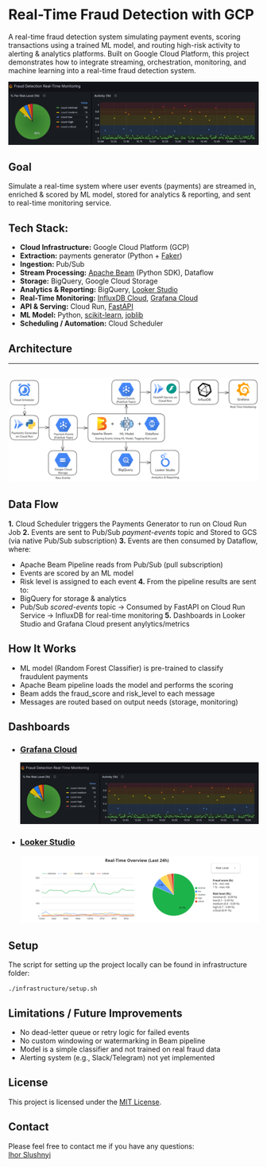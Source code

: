 # Real-Time Fraud Detection with GCP

A real-time fraud detection system simulating payment events, scoring transactions using a trained ML model, and routing high-risk activity to alerting & analytics platforms. Built on Google Cloud Platform, this project demonstrates how to integrate streaming, orchestration, monitoring, and machine learning into a real-time fraud detection system.

![Grafana Demo](/dashboards/images/animation_grafana.gif)

## Goal

Simulate a real-time system where user events (payments) are streamed in, enriched & scored by ML model, stored for analytics & reporting, and sent to real-time monitoring service.

## Tech Stack:

- **Cloud Infrastructure:** Google Cloud Platform (GCP)
- **Extraction:** payments generator (Python + [Faker](https://faker.readthedocs.io/en/master/))
- **Ingestion:** Pub/Sub
- **Stream Processing:** [Apache Beam](https://beam.apache.org/) (Python SDK), Dataflow
- **Storage:** BigQuery, Google Cloud Storage
- **Analytics & Reporting:** BigQuery, [Looker Studio](https://lookerstudio.google.com/u/0/navigation/reporting)
- **Real-Time Monitoring:** [InfluxDB Cloud](https://www.influxdata.com/products/influxdb-cloud/serverless/), [Grafana Cloud](https://grafana.com/products/cloud/)
- **API & Serving:** Cloud Run, [FastAPI](https://fastapi.tiangolo.com/)
- **ML Model:** Python, [scikit-learn](https://scikit-learn.org/), [joblib](https://joblib.readthedocs.io/en/stable/)
- **Scheduling / Automation:** Cloud Scheduler

## Architecture

---

## ![Architecture diagram - Real-Time Fraud Detection](/diagrams/architecture.png)

## Data Flow

**1.** Cloud Scheduler triggers the Payments Generator to run on Cloud Run Job
**2.** Events are sent to Pub/Sub _payment-events_ topic and Stored to GCS (via native Pub/Sub subscription)
**3.** Events are then consumed by Dataflow, where:

- Apache Beam Pipeline reads from Pub/Sub (pull subscription)
- Events are scored by an ML model
- Risk level is assigned to each event
  **4.** From the pipeline results are sent to:
- BigQuery for storage & analytics
- Pub/Sub _scored-events_ topic → Consumed by FastAPI on Cloud Run Service → InfluxDB for real-time monitoring
  **5.** Dashboards in Looker Studio and Grafana Cloud present anylytics/metrics

## How It Works

- ML model (Random Forest Classifier) is pre-trained to classify fraudulent payments
- Apache Beam pipeline loads the model and performs the scoring
- Beam adds the fraud_score and risk_level to each message
- Messages are routed based on output needs (storage, monitoring)

## Dashboards

- ### [Grafana Cloud](https://ihorslushnyi.grafana.net/public-dashboards/c58a9a27503147cda341f799c3a84ad6)
  [![Grafana Cloud](/dashboards/images/grafana-preview.png)](https://ihorslushnyi.grafana.net/public-dashboards/c58a9a27503147cda341f799c3a84ad6)
- ### [Looker Studio](https://lookerstudio.google.com/embed/reporting/a3a86a23-b364-4f25-8ff8-aef881fb0ad6/page/DlyQF)
  [![Looker Studio](/dashboards/images/looker-studio-preview.png)](https://lookerstudio.google.com/embed/reporting/a3a86a23-b364-4f25-8ff8-aef881fb0ad6/page/DlyQF)

## Setup

The script for setting up the project locally can be found in infrastructure folder:

```
./infrastructure/setup.sh
```

## Limitations / Future Improvements

- No dead-letter queue or retry logic for failed events
- No custom windowing or watermarking in Beam pipeline
- Model is a simple classifier and not trained on real fraud data
- Alerting system (e.g., Slack/Telegram) not yet implemented

## License

This project is licensed under the [MIT License](LICENSE).

## Contact

Please feel free to contact me if you have any questions:\
[Ihor Slushnyi](https://www.linkedin.com/in/ihor-slushnyi-a7b9441b4/)
